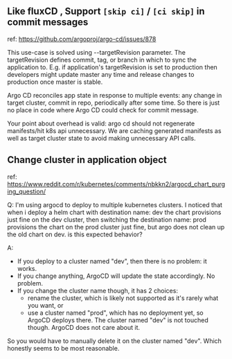 ## Like fluxCD , Support `[skip ci]` / `[ci skip]` in commit messages 

ref:
https://github.com/argoproj/argo-cd/issues/878

This use-case is solved using --targetRevision parameter. The targetRevision defines commit, tag, or branch in which to sync the application to. E.g. if application's targetRevision is set to production then developers might update master any time and release changes to production once master is stable.

Argo CD reconciles app state in response to multiple events: any change in target cluster, commit in repo, periodically after some time. So there is just no place in code where Argo CD could check for commit message.

Your point about overhead is valid: argo cd should not regenerate manifests/hit k8s api unnecessary. We are caching generated manifests as well as target cluster state to avoid making unnecessary API calls.


## Change cluster in application object

ref:
https://www.reddit.com/r/kubernetes/comments/nbkkn2/argocd_chart_purging_question/

Q:
I'm using argocd to deploy to multiple kubernetes clusters. I noticed that when i deploy a helm chart with destination name: dev the chart provisions just fine on the dev cluster, then switching the destination name: prod provisions the chart on the prod cluster just fine, but argo does not clean up the old chart on dev. is this expected behavior?

A:
- If you deploy to a cluster named "dev", then there is no problem: it works.
- If you change anything, ArgoCD will update the state accordingly. No problem.
- If you change the cluster name though, it has 2 choices:
    - rename the cluster, which is likely not supported as it's rarely what you want, or
    - use a cluster named "prod", which has no deployment yet, so ArgoCD deploys there. The cluster named "dev" is not touched though. ArgoCD does not care about it.

So you would have to manually delete it on the cluster named "dev". Which honestly seems to be most reasonable.
